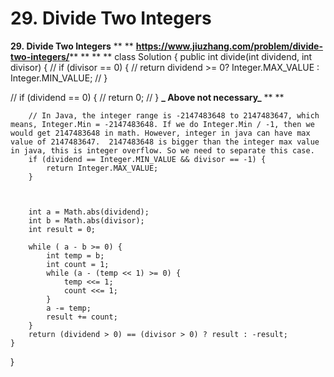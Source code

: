 # 29. Divide Two Integers

**29. Divide Two Integers**
**
**
**https://www.jiuzhang.com/problem/divide-two-integers/**** **
**
**
class Solution {
    public int divide(int dividend, int divisor) {
//         if (divisor == 0) {
//              return dividend >= 0? Integer.MAX_VALUE : Integer.MIN_VALUE;
//         }
        
//         if (dividend == 0) {
//             return 0;
//         }
**_        Above not necessary_**
**
**

        // In Java, the integer range is -2147483648 to 2147483647, which means, Integer.Min = -2147483648. If we do Integer.Min / -1, then we would get 2147483648 in math. However, integer in java can have max value of 2147483647.  2147483648 is bigger than the integer max value in java, this is integer overflow. So we need to separate this case.
        if (dividend == Integer.MIN_VALUE && divisor == -1) {
            return Integer.MAX_VALUE;
        }
        
        
        
        int a = Math.abs(dividend);
        int b = Math.abs(divisor);
        int result = 0;
        
        while ( a - b >= 0) {
            int temp = b;
            int count = 1;
            while (a - (temp << 1) >= 0) {
                temp <<= 1;
                count <<= 1;
            }
            a -= temp;
            result += count;
        }
        return (dividend > 0) == (divisor > 0) ? result : -result;    
    }
}
